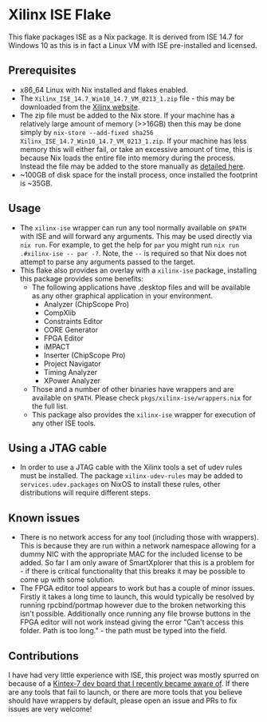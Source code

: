 # Xilinx ISE Flake
This flake packages ISE as a Nix package. It is derived from ISE 14.7 for Windows 10 as this is in fact a Linux VM with ISE pre-installed and licensed.

## Prerequisites
- x86_64 Linux with Nix installed and flakes enabled.
- The `Xilinx_ISE_14.7_Win10_14.7_VM_0213_1.zip` file - this may be downloaded from the [Xilinx website](https://www.xilinx.com/member/forms/download/xef.html?filename=Xilinx_ISE_14.7_Win10_14.7_VM_0213_1.zip).
- The zip file must be added to the Nix store. If your machine has a relatively large amount of memory (>>16GB) then this may be done simply by `nix-store --add-fixed sha256 Xilinx_ISE_14.7_Win10_14.7_VM_0213_1.zip`. If your machine has less memory this will either fail, or take an excessive amount of time, this is because Nix loads the entire file into memory during the process. Instead the file may be added to the store manually as [detailed here](https://nixos.wiki/wiki/Cheatsheet#Adding_files_to_the_store).
- ~100GB of disk space for the install process, once installed the footprint is ~35GB.

## Usage
- The `xilinx-ise` wrapper can run any tool normally available on `$PATH` with ISE and will forward any arguments. This may be used directly via `nix run`. For example, to get the help for `par` you might run `nix run .#xilinx-ise -- par -?`. Note, the `--` is required so that Nix does not attempt to parse any arguments passed to the target.
- This flake also provides an overlay with a `xilinx-ise` package, installing this package provides some benefits:
  - The following applications have .desktop files and will be available as any other graphical application in your environment.
    - Analyzer (ChipScope Pro)
    - CompXlib
    - Constraints Editor
    - CORE Generator
    - FPGA Editor
    - iMPACT
    - Inserter (ChipScope Pro)
    - Project Navigator
    - Timing Analyzer
    - XPower Analyzer
  - Those and a number of other binaries have wrappers and are available on `$PATH`. Please check `pkgs/xilinx-ise/wrappers.nix` for the full list.
  - This package also provides the `xilinx-ise` wrapper for execution of any other ISE tools.

## Using a JTAG cable
- In order to use a JTAG cable with the Xilinx tools a set of udev rules must be installed. The package `xilinx-udev-rules` may be added to `services.udev.packages` on NixOS to install these rules, other distributions will require different steps.

## Known issues
- There is no network access for any tool (including those with wrappers). This is because they are run within a network namespace allowing for a dummy NIC with the appropriate MAC for the included license to be added. So far I am only aware of SmartXplorer that this is a problem for - if there is critical functionality that this breaks it may be possible to come up with some solution.
- The FPGA editor tool appears to work but has a couple of minor issues. Firstly it takes a long time to launch, this would typically be resolved by running rpcbind/portmap however due to the broken networking this isn't possible. Additionally once running any file browse buttons in the FPGA editor will not work instead giving the error "Can't access this folder. Path is too long." - the path must be typed into the field.

## Contributions
I have had very little experience with ISE, this project was mostly spurred on because of a [Kintex-7 dev board that I recently became aware of](https://twitter.com/lucasteske/status/1473713374953357320). If there are any tools that fail to launch, or there are more tools that you believe should have wrappers by default, please open an issue and PRs to fix issues are very welcome!
